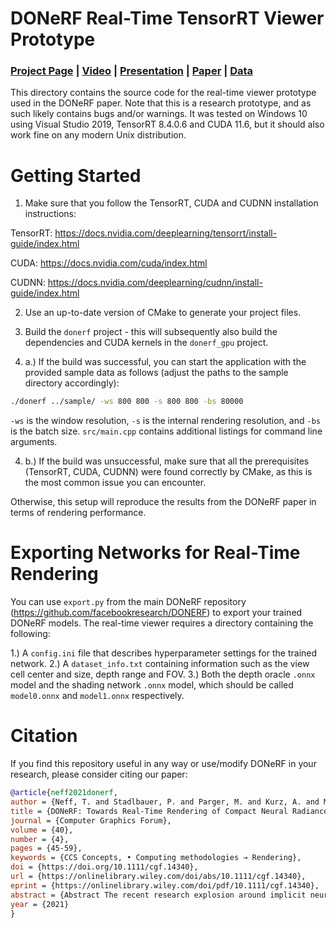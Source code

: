 # DONeRF Real-Time TensorRT Viewer Prototype

### [Project Page](https://depthoraclenerf.github.io/) | [Video](https://youtu.be/6UE1dMUjN_E) | [Presentation](https://youtu.be/u9HqKGqvJhQ?t=5843) | [Paper](https://onlinelibrary.wiley.com/doi/10.1111/cgf.14340) | [Data](https://repository.tugraz.at/records/jjs3x-4f133)


This directory contains the source code for the real-time viewer prototype used in the DONeRF paper. 
Note that this is a research prototype, and as such likely contains bugs and/or warnings.
It was tested on Windows 10 using Visual Studio 2019, TensorRT 8.4.0.6 and CUDA 11.6, but it should also work fine on any modern Unix distribution.

# Getting Started

1) Make sure that you follow the TensorRT, CUDA and CUDNN installation instructions: 

TensorRT: https://docs.nvidia.com/deeplearning/tensorrt/install-guide/index.html

CUDA: https://docs.nvidia.com/cuda/index.html

CUDNN: https://docs.nvidia.com/deeplearning/cudnn/install-guide/index.html

2) Use an up-to-date version of CMake to generate your project files. 

3) Build the `donerf` project - this will subsequently also build the dependencies and CUDA kernels in the `donerf_gpu` project.

4) a.) If the build was successful, you can start the application with the provided sample data as follows (adjust the paths to the sample directory accordingly):

```bash
./donerf ../sample/ -ws 800 800 -s 800 800 -bs 80000
```
`-ws` is the window resolution, `-s` is the internal rendering resolution, and `-bs` is the batch size. `src/main.cpp` contains additional listings for command line arguments.

4) b.) If the build was unsuccessful, make sure that all the prerequisites (TensorRT, CUDA, CUDNN) were found correctly by CMake, as this is the most common issue you can encounter.

Otherwise, this setup will reproduce the results from the DONeRF paper in terms of rendering performance.

# Exporting Networks for Real-Time Rendering

You can use `export.py` from the main DONeRF repository (https://github.com/facebookresearch/DONERF) to export your trained DONeRF models. The real-time viewer requires a directory containing the following:

1.) A `config.ini` file that describes hyperparameter settings for the trained network.
2.) A `dataset_info.txt` containing information such as the view cell center and size, depth range and FOV.
3.) Both the depth oracle `.onnx` model and the shading network `.onnx` model, which should be called `model0.onnx` and `model1.onnx` respectively.


# Citation

If you find this repository useful in any way or use/modify DONeRF in your research, please consider citing our paper:

```bibtex
@article{neff2021donerf,
author = {Neff, T. and Stadlbauer, P. and Parger, M. and Kurz, A. and Mueller, J. H. and Chaitanya, C. R. A. and Kaplanyan, A. and Steinberger, M.},
title = {DONeRF: Towards Real-Time Rendering of Compact Neural Radiance Fields using Depth Oracle Networks},
journal = {Computer Graphics Forum},
volume = {40},
number = {4},
pages = {45-59},
keywords = {CCS Concepts, • Computing methodologies → Rendering},
doi = {https://doi.org/10.1111/cgf.14340},
url = {https://onlinelibrary.wiley.com/doi/abs/10.1111/cgf.14340},
eprint = {https://onlinelibrary.wiley.com/doi/pdf/10.1111/cgf.14340},
abstract = {Abstract The recent research explosion around implicit neural representations, such as NeRF, shows that there is immense potential for implicitly storing high-quality scene and lighting information in compact neural networks. However, one major limitation preventing the use of NeRF in real-time rendering applications is the prohibitive computational cost of excessive network evaluations along each view ray, requiring dozens of petaFLOPS. In this work, we bring compact neural representations closer to practical rendering of synthetic content in real-time applications, such as games and virtual reality. We show that the number of samples required for each view ray can be significantly reduced when samples are placed around surfaces in the scene without compromising image quality. To this end, we propose a depth oracle network that predicts ray sample locations for each view ray with a single network evaluation. We show that using a classification network around logarithmically discretized and spherically warped depth values is essential to encode surface locations rather than directly estimating depth. The combination of these techniques leads to DONeRF, our compact dual network design with a depth oracle network as its first step and a locally sampled shading network for ray accumulation. With DONeRF, we reduce the inference costs by up to 48× compared to NeRF when conditioning on available ground truth depth information. Compared to concurrent acceleration methods for raymarching-based neural representations, DONeRF does not require additional memory for explicit caching or acceleration structures, and can render interactively (20 frames per second) on a single GPU.},
year = {2021}
}
```
